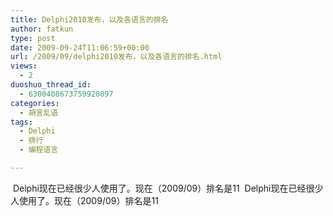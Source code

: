```yaml
---
title: Delphi2010发布，以及各语言的排名
author: fatkun
type: post
date: 2009-09-24T11:06:59+00:00
url: /2009/09/delphi2010发布，以及各语言的排名.html
views:
  - 2
duoshuo_thread_id:
  - 6300408673759920897
categories:
  - 胡言乱语
tags:
  - Delphi
  - 排行
  - 编程语言

---
```

<img onload="ResizeImage(this,620)" src="http://fatkun.com/upload/2009/9/200909240312033714.jpg" alt="" title="" />  
Delphi现在已经很少人使用了。现在（2009/09）排名是11
<!--more-->

  
<img onload="ResizeImage(this,620)" src="http://fatkun.com/upload/2009/9/200909240312033714.jpg" alt="" title="" />  
Delphi现在已经很少人使用了。现在（2009/09）排名是11  
<img onload="ResizeImage(this,620)" src="http://fatkun.com/upload/2009/9/200909240316327700.jpg" alt="" title="" />